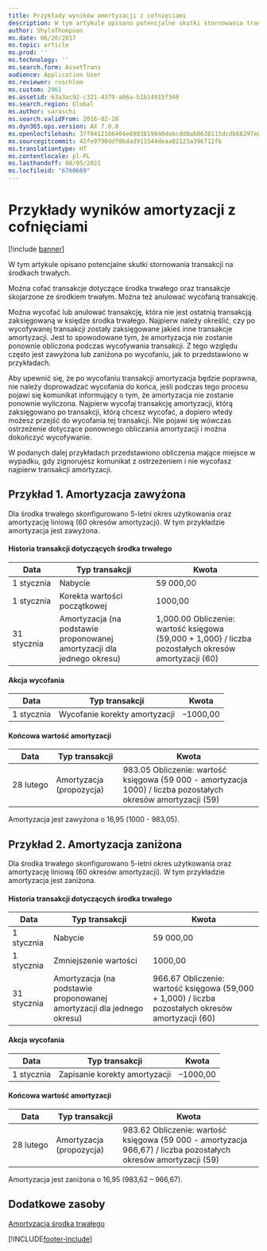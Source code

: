 ```yaml
---
title: Przykłady wyników amortyzacji z cofnięciami
description: W tym artykule opisano potencjalne skutki stornowania transakcji na środkach trwałych.
author: ShylaThompson
ms.date: 06/20/2017
ms.topic: article
ms.prod: ''
ms.technology: ''
ms.search.form: AssetTrans
audience: Application User
ms.reviewer: roschlom
ms.custom: 2961
ms.assetid: 63a3ac92-c321-4379-a86a-b1b14915f340
ms.search.region: Global
ms.author: saraschi
ms.search.validFrom: 2016-02-28
ms.dyn365.ops.version: AX 7.0.0
ms.openlocfilehash: 37f0412166404e6903819840debcdd0ab0630115dcdb68297e0072723adacb53
ms.sourcegitcommit: 42fe9790ddf0bdad911544deaa82123a396712fb
ms.translationtype: HT
ms.contentlocale: pl-PL
ms.lasthandoff: 08/05/2021
ms.locfileid: "6760669"
---
```

# <a name="depreciation-effects-with-reversals"></a>Przykłady wyników amortyzacji z cofnięciami

[!include [banner](../includes/banner.md)]

W tym artykule opisano potencjalne skutki stornowania transakcji na środkach trwałych. 

Można cofać transakcje dotyczące środka trwałego oraz transakcje skojarzone ze środkiem trwałym. Można też anulować wycofaną transakcję. 

Można wycofać lub anulować transakcję, która nie jest ostatnią transakcją zaksięgowaną w księdze środka trwałego. Najpierw należy określić, czy po wycofywanej transakcji zostały zaksięgowane jakieś inne transakcje amortyzacji. Jest to spowodowane tym, że amortyzacja nie zostanie ponownie obliczona podczas wycofywania transakcji. Z tego względu często jest zawyżona lub zaniżona po wycofaniu, jak to przedstawiono w przykładach. 

Aby upewnić się, że po wycofaniu transakcji amortyzacja będzie poprawna, nie należy doprowadzać wycofania do końca, jeśli podczas tego procesu pojawi się komunikat informujący o tym, że amortyzacja nie zostanie ponownie wyliczona. Najpierw wycofaj transakcję amortyzacji, którą zaksięgowano po transakcji, którą chcesz wycofać, a dopiero wtedy możesz przejść do wycofania tej transakcji. Nie pojawi się wówczas ostrzeżenie dotyczące ponownego obliczania amortyzacji i można dokończyć wycofywanie. 

W podanych dalej przykładach przedstawiono obliczenia mające miejsce w wypadku, gdy zignorujesz komunikat z ostrzeżeniem i nie wycofasz najpierw transakcji amortyzacji.

## <a name="example-1-depreciation-is-overstated"></a> Przykład 1. Amortyzacja zawyżona
Dla środka trwałego skonfigurowano 5-letni okres użytkowania oraz amortyzację liniową (60 okresów amortyzacji). W tym przykładzie amortyzacja jest zawyżona.
#### <a name="asset-transaction-history"></a>Historia transakcji dotyczących środka trwałego

| Data       | Typ transakcji                                                          | Kwota                                    |
|------------|---------------------------------------------------------------------------|-------------------------------------------|
| 1 stycznia  | Nabycie                                                               | 59 000,00                                 |
| 1 stycznia  | Korekta wartości początkowej                                                    | 1000,00                                  |
| 31 stycznia | Amortyzacja (na podstawie proponowanej amortyzacji dla jednego okresu) | 1,000.00 Obliczenie: wartość księgowa (59,000 + 1,000) / liczba pozostałych okresów amortyzacji (60) |

#### <a name="reversal-action"></a>Akcja wycofania

| Data      | Typ transakcji                | Kwota    |
|-----------|---------------------------------|-----------|
| 1 stycznia | Wycofanie korekty amortyzacji | –1000,00 |

#### <a name="depreciation-effect"></a>Końcowa wartość amortyzacji

| Data        | Typ transakcji        | Kwota                                                                                |
|-------------|-------------------------|---------------------------------------------------------------------------------------|
| 28 lutego | Amortyzacja (propozycja) | 983.05 Obliczenie: wartość księgowa (59 000 - amortyzacja 1000) / liczba pozostałych okresów amortyzacji (59) |

Amortyzacja jest zawyżona o 16,95 (1000 - 983,05).

## <a name="example-2-depreciation-is-understated"></a> Przykład 2. Amortyzacja zaniżona
Dla środka trwałego skonfigurowano 5-letni okres użytkowania oraz amortyzację liniową (60 okresów amortyzacji). W tym przykładzie amortyzacja jest zaniżona.
#### <a name="asset-transaction-history"></a>Historia transakcji dotyczących środka trwałego

| Data       | Typ transakcji                                                          | Kwota                                      |
|------------|---------------------------------------------------------------------------|---------------------------------------------|
| 1 stycznia  | Nabycie                                                               | 59 000,00                                   |
| 1 stycznia  | Zmniejszenie wartości                                                     | 1000,00                                    |
| 31 stycznia | Amortyzacja (na podstawie proponowanej amortyzacji dla jednego okresu) | 966.67 Obliczenie: wartość księgowa (59,000 + 1,000) / liczba pozostałych okresów amortyzacji (60) |

#### <a name="reversal-action"></a>Akcja wycofania

| Data      | Typ transakcji               | Kwota    |
|-----------|--------------------------------|-----------|
| 1 stycznia | Zapisanie korekty amortyzacji | –1000,00 |

#### <a name="depreciation-effect"></a>Końcowa wartość amortyzacji

| Data        | Typ transakcji        | Kwota                                                                                       |
|-------------|-------------------------|----------------------------------------------------------------------------------------------|
| 28 lutego | Amortyzacja (propozycja) | 983.62 Obliczenie: wartość księgowa (59 000 - amortyzacja 966,67) / liczba pozostałych okresów amortyzacji (59) |

Amortyzacja jest zaniżona o 16,95 (983,62 – 966,67).



## <a name="additional-resources"></a>Dodatkowe zasoby

[Amortyzacja środka trwałego](fixed-asset-depreciation.md)





[!INCLUDE[footer-include](../../includes/footer-banner.md)]